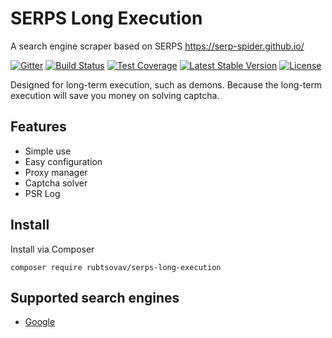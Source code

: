 SERPS Long Execution
=====

A search engine scraper based on SERPS https://serp-spider.github.io/

[![Gitter](https://badges.gitter.im/RubtsovAV/serps-long-execution.svg)](https://gitter.im/RubtsovAV/serps-long-execution?utm_source=badge&utm_medium=badge&utm_campaign=pr-badge)
[![Build Status](https://travis-ci.org/RubtsovAV/serps-long-execution.svg?branch=master)](https://travis-ci.org/RubtsovAV/serps-long-execution)
[![Test Coverage](https://codeclimate.com/github/RubtsovAV/serps-long-execution/badges/coverage.svg)](https://codeclimate.com/github/RubtsovAV/serps-long-execution/coverage)
[![Latest Stable Version](https://poser.pugx.org/rubtsovav/serps-long-execution/v/stable)](https://packagist.org/packages/rubtsovav/serps-long-execution)
[![License](https://poser.pugx.org/rubtsovav/serps-long-execution/license)](https://packagist.org/packages/rubtsovav/serps-long-execution)

Designed for long-term execution, such as demons. Because the long-term execution will save you money on solving captcha.

Features
--------
- Simple use
- Easy configuration
- Proxy manager
- Captcha solver
- PSR Log

Install
-------

Install via Composer

``composer require rubtsovav/serps-long-execution``

Supported search engines
-------------

- [Google](https://github.com/RubtsovAV/serps-long-execution/blob/master/docs/Google.md)
